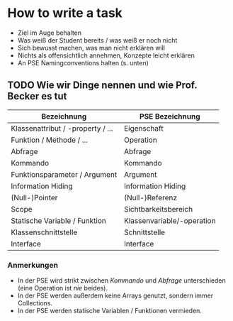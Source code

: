 # How to write a task

- Ziel im Auge behalten
- Was weiß der Student bereits / was weiß er noch nicht
- Sich bewusst machen, was man nicht erklären will
- Nichts als offensichtlich annehmen, Konzepte leicht erklären
- An PSE Namingconventions halten (s. unten)

## TODO Wie wir Dinge nennen und wie Prof. Becker es tut

| Bezeichnung                       | PSE Bezeichnung            |
| --------------------------------- | -------------------------- |
| Klassenattribut / -property / ... | Eigenschaft                |
| Funktion / Methode / ...          | Operation                  |
| Abfrage                           | Abfrage                    |
| Kommando                          | Kommando                   |
| Funktionsparameter / Argument     | Argument                   |
| Information Hiding                | Information Hiding         |
| (Null-)Pointer                    | (Null-)Referenz            |
| Scope                             | Sichtbarkeitsbereich       |
| Statische Variable / Funktion     | Klassenvariable/-operation |
| Klassenschnittstelle              | Schnittstelle              |
| Interface                         | Interface                  |

### Anmerkungen

- In der PSE wird strikt zwischen _Kommando_ und _Abfrage_ unterschieden (eine Operation ist _nie_ beides).
- In der PSE werden außerdem keine Arrays genutzt, sondern immer Collections.
- In der PSE werden statische Variablen / Funktionen vermieden.
